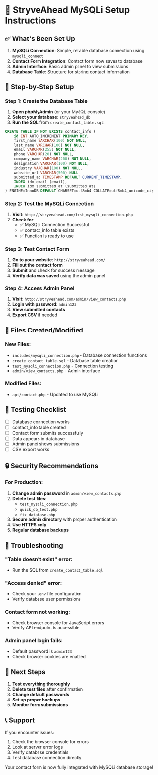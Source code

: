 # 🚀 StryveAhead MySQLi Setup Instructions

## ✅ What's Been Set Up

1. **MySQLi Connection**: Simple, reliable database connection using `mysqli_connect`
2. **Contact Form Integration**: Contact form now saves to database
3. **Admin Interface**: Basic admin panel to view submissions
4. **Database Table**: Structure for storing contact information

## 🔧 Step-by-Step Setup

### Step 1: Create the Database Table
1. **Open phpMyAdmin** (or your MySQL console)
2. **Select your database**: `stryveahead_db` 
3. **Run the SQL** from `create_contact_table.sql`:

```sql
CREATE TABLE IF NOT EXISTS contact_info (
    id INT AUTO_INCREMENT PRIMARY KEY,
    first_name VARCHAR(100) NOT NULL,
    last_name VARCHAR(100) NOT NULL,
    email VARCHAR(255) NOT NULL,
    phone VARCHAR(20) NOT NULL,
    company_name VARCHAR(200) NOT NULL,
    designation VARCHAR(100) NOT NULL,
    industry VARCHAR(100) NOT NULL,
    website_url VARCHAR(500) NULL,
    submitted_at TIMESTAMP DEFAULT CURRENT_TIMESTAMP,
    INDEX idx_email (email),
    INDEX idx_submitted_at (submitted_at)
) ENGINE=InnoDB DEFAULT CHARSET=utf8mb4 COLLATE=utf8mb4_unicode_ci;
```

### Step 2: Test the MySQLi Connection
1. **Visit**: `http://stryveahead.com/test_mysqli_connection.php`
2. **Check for**:
   - ✅ MySQLi Connection Successful
   - ✅ contact_info table exists
   - ✅ Function is ready to use

### Step 3: Test Contact Form
1. **Go to your website**: `http://stryveahead.com/`
2. **Fill out the contact form** 
3. **Submit** and check for success message
4. **Verify data was saved** using the admin panel

### Step 4: Access Admin Panel
1. **Visit**: `http://stryveahead.com/admin/view_contacts.php`
2. **Login with password**: `admin123`
3. **View submitted contacts**
4. **Export CSV** if needed

## 📁 Files Created/Modified

### New Files:
- `includes/mysqli_connection.php` - Database connection functions
- `create_contact_table.sql` - Database table creation
- `test_mysqli_connection.php` - Connection testing
- `admin/view_contacts.php` - Admin interface

### Modified Files:
- `api/contact.php` - Updated to use MySQLi

## 🧪 Testing Checklist

- [ ] Database connection works
- [ ] contact_info table created
- [ ] Contact form submits successfully
- [ ] Data appears in database
- [ ] Admin panel shows submissions
- [ ] CSV export works

## 🔒 Security Recommendations

### For Production:
1. **Change admin password** in `admin/view_contacts.php`
2. **Delete test files**:
   - `test_mysqli_connection.php`
   - `quick_db_test.php`
   - `fix_database.php`
3. **Secure admin directory** with proper authentication
4. **Use HTTPS only**
5. **Regular database backups**

## 🚨 Troubleshooting

### "Table doesn't exist" error:
- Run the SQL from `create_contact_table.sql`

### "Access denied" error:
- Check your `.env` file configuration
- Verify database user permissions

### Contact form not working:
- Check browser console for JavaScript errors
- Verify API endpoint is accessible

### Admin panel login fails:
- Default password is `admin123`
- Check browser cookies are enabled

## 🎯 Next Steps

1. **Test everything thoroughly**
2. **Delete test files** after confirmation
3. **Change default passwords**
4. **Set up proper backups**
5. **Monitor form submissions**

## 📞 Support

If you encounter issues:
1. Check the browser console for errors
2. Look at server error logs
3. Verify database credentials
4. Test database connection directly

Your contact form is now fully integrated with MySQLi database storage!

